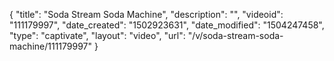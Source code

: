 {
    "title": "Soda Stream Soda Machine",
    "description": "",
    "videoid": "111179997",
    "date_created": "1502923631",
    "date_modified": "1504247458",
    "type": "captivate",
    "layout": "video",
    "url": "\/v\/soda-stream-soda-machine\/111179997"
}